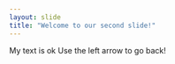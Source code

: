 ```yaml
---
layout: slide
title: "Welcome to our second slide!"
---
```

My text is ok
Use the left arrow to go back!